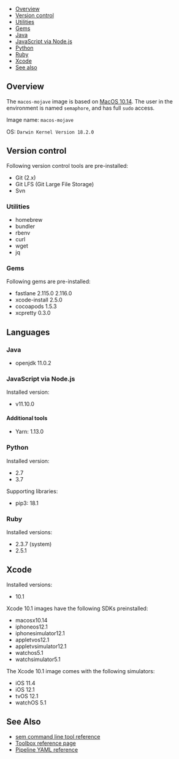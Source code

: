 * [Overview](#overview)
* [Version control](#version-control)
* [Utilities](#utilities)
* [Gems](#gems)
* [Java](#java)
* [JavaScript via Node.js](#javascript-via-node-js)
* [Python](#python)
* [Ruby](#ruby)
* [Xcode](#xcode)
* [See also](#see-also)

## Overview

The `macos-mojave` image is based on [MacOS 10.14](https://developer.apple.com/documentation/macos_release_notes/macos_mojave_10_14_release_notes).
The user in the environment is named `semaphore`, and has full `sudo` access.

Image name: `macos-mojave`

OS: `Darwin Kernel Version 18.2.0`

## Version control

Following version control tools are pre-installed:

- Git (2.x)
- Git LFS (Git Large File Storage)
- Svn

### Utilities

- homebrew
- bundler
- rbenv
- curl
- wget
- jq

### Gems

Following gems are pre-installed:

- fastlane 2.115.0 2.116.0
- xcode-install 2.5.0
- cocoapods 1.5.3
- xcpretty 0.3.0


## Languages

### Java

 - openjdk 11.0.2

### JavaScript via Node.js

Installed version:

- v11.10.0

#### Additional tools

- Yarn: 1.13.0

### Python

Installed version:

- 2.7
- 3.7

Supporting libraries:

- pip3: 18.1

### Ruby

Installed versions:

- 2.3.7 (system)
- 2.5.1

## Xcode

Installed versions:

- 10.1

Xcode 10.1 images have the following SDKs preinstalled:

- macosx10.14
- iphoneos12.1
- iphonesimulator12.1
- appletvos12.1
- appletvsimulator12.1
- watchos5.1
- watchsimulator5.1


The Xcode 10.1 image comes with the following simulators:

- iOS 11.4
- iOS 12.1
- tvOS 12.1
- watchOS 5.1

## See Also

* [sem command line tool reference](https://docs.semaphoreci.com/article/53-sem-reference)
* [Toolbox reference page](https://docs.semaphoreci.com/article/54-toolbox-reference)
* [Pipeline YAML reference](https://docs.semaphoreci.com/article/50-pipeline-yaml)
